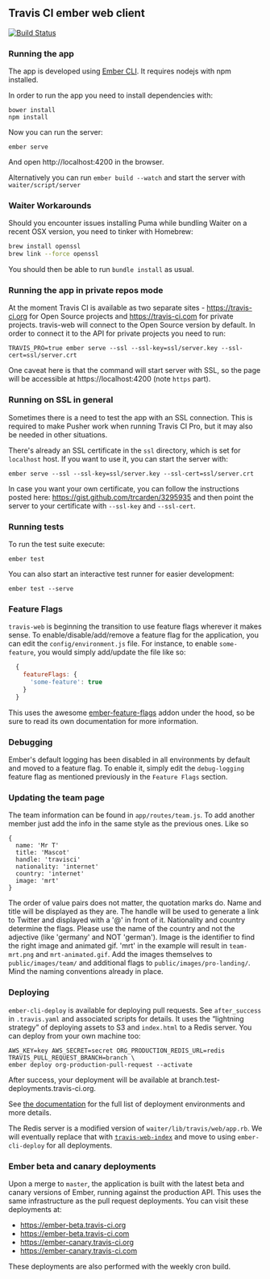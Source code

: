 ## Travis CI ember web client
[![Build Status](https://travis-ci.org/travis-ci/travis-web.svg?branch=master)](https://travis-ci.org/travis-ci/travis-web)
### Running the app

The app is developed using [Ember CLI](http://ember-cli.com). It requires nodejs
with npm installed.

In order to run the app you need to install dependencies with:

    bower install
    npm install

Now you can run the server:

    ember serve

And open http://localhost:4200 in the browser.

Alternatively you can run `ember build --watch` and start the server with `waiter/script/server`

### Waiter Workarounds

Should you encounter issues installing Puma while bundling Waiter on a recent
OSX version, you need to tinker with Homebrew:

``` bash
brew install openssl
brew link --force openssl
```

You should then be able to run `bundle install` as usual.

### Running the app in private repos mode

At the moment Travis CI is available as two separate sites - https://travis-ci.org for Open Source
projects and https://travis-ci.com for private projects. travis-web will connect
to the Open Source version by default. In order to connect it to the API for private projects
you need to run:

```
TRAVIS_PRO=true ember serve --ssl --ssl-key=ssl/server.key --ssl-cert=ssl/server.crt
```

One caveat here is that the command will start server with SSL, so the page will
be accessible at https://localhost:4200 (note `https` part).

### Running on SSL in general

Sometimes there is a need to test the app with an SSL connection. This is required
to make Pusher work when running Travis CI Pro, but it may also be needed in other
situations.

There's already an SSL certificate in the `ssl` directory, which is set for `localhost`
host. If you want to use it, you can start the server with:

```
ember serve --ssl --ssl-key=ssl/server.key --ssl-cert=ssl/server.crt
```

In case you want your own certificate, you can follow the instructions posted
here: https://gist.github.com/trcarden/3295935 and then point the server to your
certificate with `--ssl-key` and `--ssl-cert`.

### Running tests

To run the test suite execute:

    ember test

You can also start an interactive test runner for easier development:

    ember test --serve

### Feature Flags

`travis-web` is beginning the transition to use feature flags wherever it makes
sense. To enable/disable/add/remove a feature flag for the application, you can
edit the `config/environment.js` file. For instance, to enable `some-feature`, you would
simply add/update the file like so:

```js
  {
    featureFlags: {
      'some-feature': true
    }
  }
```

This uses the awesome [ember-feature-flags](https://github.com/kategengler/ember-feature-flags) addon under the hood, so be sure to read its own
documentation for more information.

### Debugging

Ember's default logging has been disabled in all environments by default and
moved to a feature flag. To enable it, simply edit the `debug-logging` feature
flag as mentioned previously in the `Feature Flags` section.

### Updating the team page

The team information can be found in `app/routes/team.js`.
To add another member just add the info in the same style as the previous ones. Like so

    {
      name: 'Mr T'
      title: 'Mascot'
      handle: 'travisci'
      nationality: 'internet'
      country: 'internet'
      image: 'mrt'
    }

The order of value pairs does not matter, the quotation marks do. Name and title will be displayed as they are. The handle will be used to generate a link to Twitter and displayed with a '@' in front of it. Nationality and country determine the flags. Please use the name of the country and not the adjective (like 'germany' and NOT 'german'). Image is the identifier to find the right image and animated gif. 'mrt' in the example will result in `team-mrt.png` and `mrt-animated.gif`.
Add the images themselves to `public/images/team/` and additional flags to `public/images/pro-landing/`. Mind the naming conventions already in place.

### Deploying

`ember-cli-deploy` is available for deploying pull requests. See `after_success`
in `.travis.yaml` and associated scripts for details. It uses the “lightning
strategy” of deploying assets to S3 and `index.html` to a Redis server. You can
deploy from your own machine too:

```
AWS_KEY=key AWS_SECRET=secret ORG_PRODUCTION_REDIS_URL=redis TRAVIS_PULL_REQUEST_BRANCH=branch \
ember deploy org-production-pull-request --activate
```

After success, your deployment will be available at branch.test-deployments.travis-ci.org.

See [the documentation](https://github.com/travis-pro/manual/pull/13) for the full list of
deployment environments and more details.

The Redis server is a modified version of `waiter/lib/travis/web/app.rb`. We will eventually replace
that with [`travis-web-index`](https://github.com/travis-ci/travis-web-index) and move to using
`ember-cli-deploy` for all deployments.

### Ember beta and canary deployments

Upon a merge to `master`, the application is built with the latest beta and canary versions
of Ember, running against the production API. This uses the same infrastructure as the
pull request deployments. You can visit these deployments at:
* https://ember-beta.travis-ci.org
* https://ember-beta.travis-ci.com
* https://ember-canary.travis-ci.org
* https://ember-canary.travis-ci.com

These deployments are also performed with the weekly cron build.

